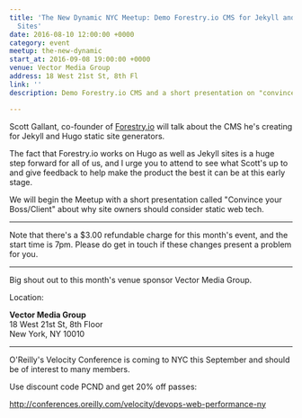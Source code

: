 ```yaml
---
title: 'The New Dynamic NYC Meetup: Demo Forestry.io CMS for Jekyll and Hugo Static
  Sites'
date: 2016-08-10 12:00:00 +0000
category: event
meetup: the-new-dynamic
start_at: 2016-09-08 19:00:00 +0000
venue: Vector Media Group
address: 18 West 21st St, 8th Fl
link: ''
description: Demo Forestry.io CMS and a short presentation on "convince your boss/client"

---
```

Scott Gallant, co-founder of [Forestry.io](https://forestry.io/) will talk about the CMS he's creating for Jekyll and Hugo static site generators.

The fact that Forestry.io works on Hugo as well as Jekyll sites is a huge step forward for all of us, and I urge you to attend to see what Scott's up to and give feedback to help make the product the best it can be at this early stage.

We will begin the Meetup with a short presentation called "Convince your Boss/Client" about why site owners should consider static web tech.

---

Note that there's a $3.00 refundable charge for this month's event, and the start time is 7pm. Please do get in touch if these changes present a problem for you.

---

Big shout out to this month's venue sponsor Vector Media Group.

Location:

**Vector Media Group**
<br>18 West 21st St, 8th Floor
<br>New York, NY 10010

---

O'Reilly's Velocity Conference is coming to NYC this September and should be of interest to many members.

Use discount code PCND and get 20% off passes:

http://conferences.oreilly.com/velocity/devops-web-performance-ny
